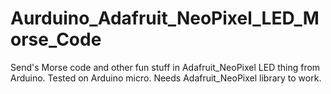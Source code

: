 # Aurduino_Adafruit_NeoPixel_LED_Morse_Code
Send's Morse code and other fun stuff in Adafruit_NeoPixel LED thing from Arduino. Tested on Arduino micro. Needs Adafruit_NeoPixel library to work.
